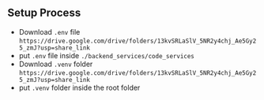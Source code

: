 ## Setup Process

- Download `.env` file `https://drive.google.com/drive/folders/13kvSRLaSlV_5NR2y4chj_Ae5Gy25_zmJ?usp=share_link`
- put `.env` file inside `./backend_services/code_services`
- Download `.venv` folder `https://drive.google.com/drive/folders/13kvSRLaSlV_5NR2y4chj_Ae5Gy25_zmJ?usp=share_link`
- put `.venv` folder inside the root folder
